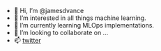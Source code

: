 - 👋 Hi, I’m @jamesdvance
- 👀 I’m interested in all things machine learning.
- 🌱 I’m currently learning MLOps implementations. 
- 💞️ I’m looking to collaborate on ...
- 📫 [twitter](https://twitter.com/thejamesvance)

<!---
jamesdvance/jamesdvance is a ✨ special ✨ repository because its `README.md` (this file) appears on your GitHub profile.
You can click the Preview link to take a look at your changes.
--->
